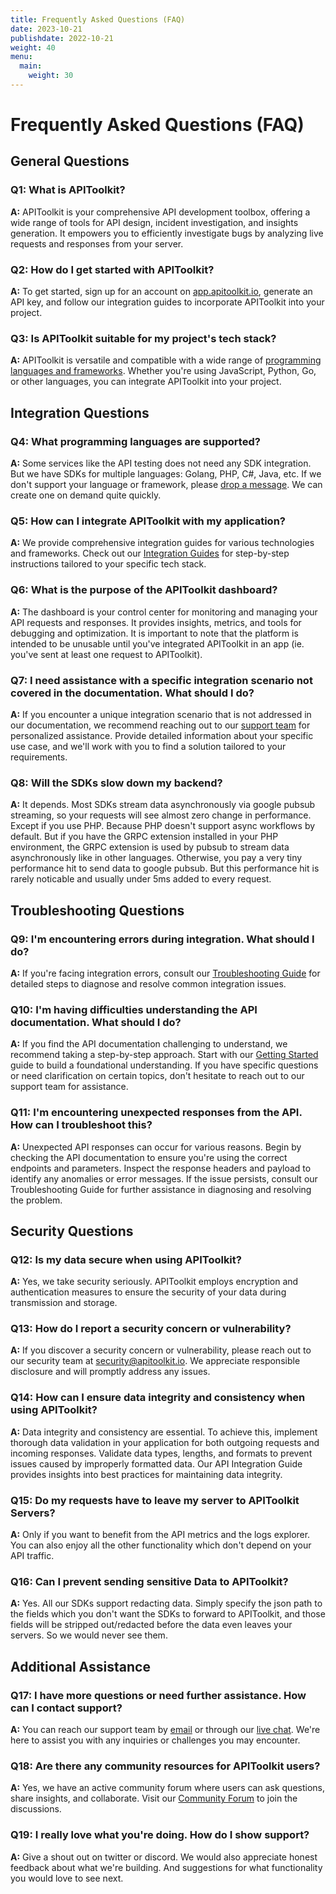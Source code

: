 ```yaml
---
title: Frequently Asked Questions (FAQ)
date: 2023-10-21
publishdate: 2022-10-21
weight: 40
menu:
  main:
    weight: 30
---
```


# Frequently Asked Questions (FAQ)

## General Questions

### Q1: What is APIToolkit?

**A:** APIToolkit is your comprehensive API development toolbox, offering a wide range of tools for API design, incident investigation, and insights generation. It empowers you to efficiently investigate bugs by analyzing live requests and responses from your server.

### Q2: How do I get started with APIToolkit?

**A:** To get started, sign up for an account on [app.apitoolkit.io](https://app.apitoolkit.io/), generate an API key, and follow our integration guides to incorporate APIToolkit into your project.

### Q3: Is APIToolkit suitable for my project's tech stack?

**A:** APIToolkit is versatile and compatible with a wide range of [programming languages and frameworks](https://apitoolkit.io/docs/quickstarts/). Whether you're using JavaScript, Python, Go, or other languages, you can integrate APIToolkit into your project.

## Integration Questions

### Q4: What programming languages are supported?

**A:** Some services like the API testing does not need any SDK integration. But we have SDKs for multiple languages: Golang, PHP, C#, Java, etc. If we don't support your language or framework, please [drop a message](hello@apitoolkit.io). We can create one on demand quite quickly.

### Q5: How can I integrate APIToolkit with my application?

**A:** We provide comprehensive integration guides for various technologies and frameworks. Check out our [Integration Guides](/docs/quickstarts/) for step-by-step instructions tailored to your specific tech stack.

### Q6: What is the purpose of the APIToolkit dashboard?

**A:** The dashboard is your control center for monitoring and managing your API requests and responses. It provides insights, metrics, and tools for debugging and optimization. It is important to note that the platform is intended to be unusable until you've integrated APIToolkit in an app (ie. you've sent at least one request to APIToolkit).

### Q7: I need assistance with a specific integration scenario not covered in the documentation. What should I do?

**A:** If you encounter a unique integration scenario that is not addressed in our documentation, we recommend reaching out to our [support team](hello@apitoolkit.io) for personalized assistance. Provide detailed information about your specific use case, and we'll work with you to find a solution tailored to your requirements.

### Q8: Will the SDKs slow down my backend?
**A:** It depends. Most SDKs stream data asynchronously via google pubsub streaming, so your requests will see almost zero change in performance. Except if you use PHP. Because PHP doesn't support async workflows by default. But if you have the GRPC extension installed in your PHP environment, the GRPC extension is used by pubsub to stream data asynchronously like in other languages. Otherwise, you pay a very tiny performance hit to send data to google pubsub. But this performance hit is rarely noticable and usually under 5ms added to every request.

## Troubleshooting Questions

### Q9: I'm encountering errors during integration. What should I do?

**A:** If you're facing integration errors, consult our [Troubleshooting Guide](/docs/troubleshooting-and-faq/troubleshooting-errors/) for detailed steps to diagnose and resolve common integration issues.

### Q10: I'm having difficulties understanding the API documentation. What should I do?

**A:** If you find the API documentation challenging to understand, we recommend taking a step-by-step approach. Start with our [Getting Started](https://apitoolkit.io/docs/getstarted/) guide to build a foundational understanding. If you have specific questions or need clarification on certain topics, don't hesitate to reach out to our support team for assistance.

### Q11: I'm encountering unexpected responses from the API. How can I troubleshoot this?

**A:** Unexpected API responses can occur for various reasons. Begin by checking the API documentation to ensure you're using the correct endpoints and parameters. Inspect the response headers and payload to identify any anomalies or error messages. If the issue persists, consult our Troubleshooting Guide for further assistance in diagnosing and resolving the problem.

## Security Questions

### Q12: Is my data secure when using APIToolkit?

**A:** Yes, we take security seriously. APIToolkit employs encryption and authentication measures to ensure the security of your data during transmission and storage.

### Q13: How do I report a security concern or vulnerability?

**A:** If you discover a security concern or vulnerability, please reach out to our security team at [security@apitoolkit.io](mailto:hello@apitoolkit.io). We appreciate responsible disclosure and will promptly address any issues.

### Q14: How can I ensure data integrity and consistency when using APIToolkit?

**A:** Data integrity and consistency are essential. To achieve this, implement thorough data validation in your application for both outgoing requests and incoming responses. Validate data types, lengths, and formats to prevent issues caused by improperly formatted data. Our API Integration Guide provides insights into best practices for maintaining data integrity.

### Q15: Do my requests have to leave my server to APIToolkit Servers?
**A:** Only if you want to benefit from the API metrics and the logs explorer. You can also enjoy all the other functionality which don't depend on your API traffic.

### Q16: Can I prevent sending sensitive Data to APIToolkit?
**A:** Yes. All our SDKs support redacting data. Simply specify the json path to the fields which you don't want the SDKs to forward to APIToolkit, and those fields will be stripped out/redacted before the data even leaves your servers. So we would never see them.

## Additional Assistance

### Q17: I have more questions or need further assistance. How can I contact support?

**A:** You can reach our support team by [email](mailto:hello@apitoolkit.io) or through our [live chat](https://calendly.com/tonyalaribe/30min?month=2023-10). We're here to assist you with any inquiries or challenges you may encounter.

### Q18: Are there any community resources for APIToolkit users?

**A:** Yes, we have an active community forum where users can ask questions, share insights, and collaborate. Visit our [Community Forum](https://discord.com/invite/dEB6EjQnKB) to join the discussions.

### Q19: I really love what you're doing. How do I show support?
**A:** Give a shout out on twitter or discord. We would also appreciate honest feedback about what we're building. And suggestions for what functionality you would love to see next.
